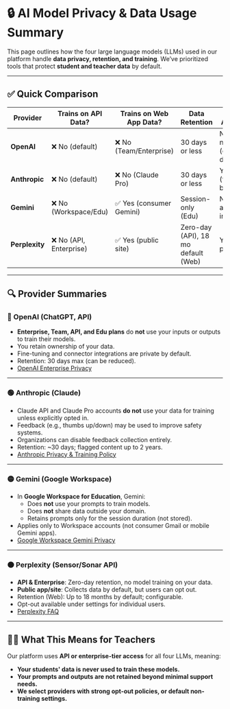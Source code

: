 # 🔒 AI Model Privacy & Data Usage Summary

This page outlines how the four large language models (LLMs) used in our platform handle **data privacy, retention, and training**. We’ve prioritized tools that protect **student and teacher data** by default.

---

## ✅ Quick Comparison

| Provider     | Trains on API Data? | Trains on Web App Data? | Data Retention         | Opt-Out Available? |
|--------------|---------------------|--------------------------|------------------------|---------------------|
| **OpenAI**   | ❌ No (default)      | ❌ No (Team/Enterprise)   | 30 days or less        | Not needed (off by default) |
| **Anthropic**| ❌ No (default)      | ❌ No (Claude Pro)        | 30 days or less        | Yes (feedback-based) |
| **Gemini**   | ❌ No (Workspace/Edu)| ✅ Yes (consumer Gemini)  | Session-only (Edu)     | Not applicable in Edu |
| **Perplexity**| ❌ No (API, Enterprise) | ✅ Yes (public site)   | Zero-day (API), 18 mo default (Web) | Yes (for public use) |

---

## 🔍 Provider Summaries

### 🔵 OpenAI (ChatGPT, API)
- **Enterprise, Team, API, and Edu plans** do **not** use your inputs or outputs to train their models.
- You retain ownership of your data.
- Fine-tuning and connector integrations are private by default.
- Retention: 30 days max (can be reduced).
- [OpenAI Enterprise Privacy](https://openai.com/enterprise-privacy)

---

### 🟢 Anthropic (Claude)
- Claude API and Claude Pro accounts **do not** use your data for training unless explicitly opted in.
- Feedback (e.g., thumbs up/down) may be used to improve safety systems.
- Organizations can disable feedback collection entirely.
- Retention: ~30 days; flagged content up to 2 years.
- [Anthropic Privacy & Training Policy](https://privacy.anthropic.com/en/articles/7996885-how-do-you-use-personal-data-in-model-training)

---

### 🟡 Gemini (Google Workspace)
- In **Google Workspace for Education**, Gemini:
  - Does **not** use your prompts to train models.
  - Does **not** share data outside your domain.
  - Retains prompts only for the session duration (not stored).
- Applies only to Workspace accounts (not consumer Gmail or mobile Gemini apps).
- [Google Workspace Gemini Privacy](https://workspace.google.com/solutions/ai/#security)

---

### 🟠 Perplexity (Sensor/Sonar API)
- **API & Enterprise**: Zero-day retention, no model training on your data.
- **Public app/site**: Collects data by default, but users can opt out.
- Retention (Web): Up to 18 months by default; configurable.
- Opt-out available under settings for individual users.
- [Perplexity FAQ](https://docs.perplexity.ai/faq/faq)

---

## 👩‍🏫 What This Means for Teachers

Our platform uses **API or enterprise-tier access** for all four LLMs, meaning:
- **Your students' data is never used to train these models.**
- **Your prompts and outputs are not retained beyond minimal support needs.**
- **We select providers with strong opt-out policies, or default non-training settings.**
